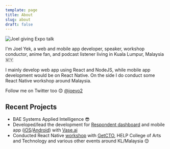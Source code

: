 ```yaml
---
template: page
title: About
slug: about
draft: false
---
```

![Joel giving Expo talk](/media/18839699_1147547678725323_7972906241950516554_o.jpg "Joel giving Expo talk")

I'm Joel Yek, a web and mobile app developer, speaker, workshop conductor, anime fan, and podcast listener living in Kuala Lumpur, Malaysia 🇲🇾

I mainly develop web app using React and NodeJS, while mobile app development would be on React Native. On the side I do conduct some React Native workshop around Malaysia.

Follow me on Twitter too 😊 [@joevo2](https://twitter.com/joevo2)

## Recent Projects

* BAE Systems Applied Intelligence 😎
* Developed/lead the development for [Respondent dashboard](https://getvase.com) and mobile app ([iOS](https://apps.apple.com/my/app/vase-surveys/id1342109487)/[Android](https://play.google.com/store/apps/details?id=ai.vase.jaguar&hl=en)) with [Vase.ai](https://vase.ai)
* Conducted React Native [workshop](https://github.com/joevo2/johor-spending-tracking) with [GetCTO](https://getctoreactnative.peatix.com/?lang=en-my), HELP College of Arts and Technology and various other events around KL/Malaysia 😊
